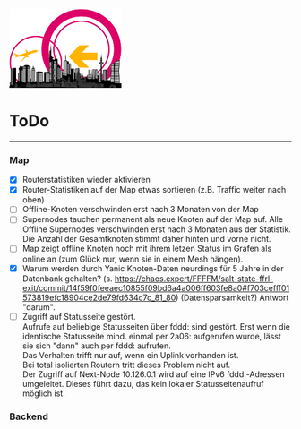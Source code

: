 ![Logo](https://raw.githubusercontent.com/oszilloskop/DiesUndDas/master/images/logo-ffm.png)  

# ToDo

---

### Map
- [x] Routerstatistiken wieder aktivieren
- [x] Router-Statistiken auf der Map etwas sortieren (z.B. Traffic weiter nach oben)
- [ ] Offline-Knoten verschwinden erst nach 3 Monaten von der Map
- [ ] Supernodes tauchen permanent als neue Knoten auf der Map auf. Alle Offline Supernodes verschwinden erst nach 3 Monaten aus der Statistik. Die Anzahl der Gesamtknoten stimmt daher hinten und vorne nicht.
- [ ] Map zeigt offline Knoten noch mit ihrem letzen Status im Grafen als online an (zum Glück nur, wenn sie in einem Mesh hängen).
- [x] Warum werden durch Yanic Knoten-Daten neurdings für 5 Jahre in der Datenbank gehalten? (s. https://chaos.expert/FFFFM/salt-state-ffrl-exit/commit/14f59f0feeaec10855f09bd6a4a006ff603fe8a0#f703cefff01573819efc18904ce2de79fd634c7c_81_80) (Datensparsamkeit?) Antwort "darum".
- [ ] Zugriff auf Statusseite gestört.  
Aufrufe auf beliebige Statusseiten über fddd: sind gestört. Erst wenn die identische Statusseite mind. einmal per 2a06: aufgerufen wurde, lässt sie sich "dann" auch per fddd: aufrufen.  
Das Verhalten trifft nur auf, wenn ein Uplink vorhanden ist.  
Bei total isolierten Routern tritt dieses Problem nicht auf.  
Der Zugriff auf Next-Node 10.126.0.1 wird auf eine IPv6 fddd:-Adressen umgeleitet. Dieses führt dazu, das kein lokaler Statusseitenaufruf möglich ist.

### Backend
